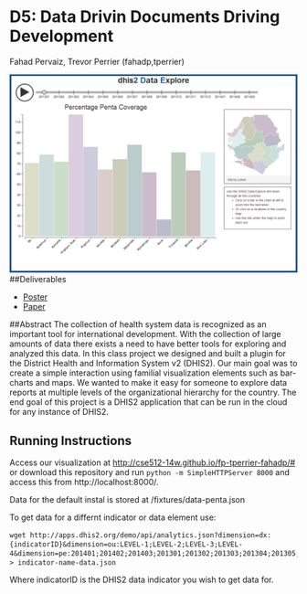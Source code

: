 D5: Data Drivin Documents Driving Development
==================
Fahad Pervaiz, Trevor Perrier (fahadp,tperrier)

![Overview](https://github.com/CSE512-14W/fp-tperrier-fahadp/raw/master/deliverables/d5-screenshot.png)
##Deliverables
* [Poster](https://github.com/CSE512-14W/fp-tperrier-fahadp/raw/master/deliverables/fahadp-tperrier-poster.pdf)
* [Paper](https://github.com/CSE512-14W/fp-tperrier-fahadp/raw/master/deliverables/fahadp-tperrier-paper.pdf)

##Abstract
The collection of health system data is recognized as an important tool for international development.  With the collection of large amounts of data there exists a need to have better tools for exploring and analyzed this data.  In this class project we designed and built a plugin for the District Health and Information System v2 (DHIS2).  Our main goal was to create a simple interaction using familial visualization elements such as bar-charts and maps.  We wanted to make it easy for someone to explore data reports at multiple levels of the organizational hierarchy for the country.  The end goal of this project is a DHIS2 application that can be run in the cloud for any instance of DHIS2.

## Running Instructions

Access our visualization at http://cse512-14w.github.io/fp-tperrier-fahadp/# or download this repository and run `python -m SimpleHTTPServer 8000` and access this from http://localhost:8000/.

Data for the default instal is stored at /fixtures/data-penta.json

To get data for a differnt indicator or data element use:
```
wget http://apps.dhis2.org/demo/api/analytics.json?dimension=dx:{indicatorID}&dimension=ou:LEVEL-1;LEVEL-2;LEVEL-3;LEVEL-4&dimension=pe:201401;201402;201403;201301;201302;201303;201304;201305;201306;201307;201308;201309;201310;201311;201312 > indicator-name-data.json
```
Where indicatorID is the DHIS2 data indicator you wish to get data for.

